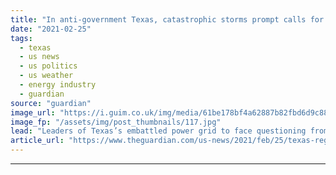 ```yaml
---
title: "In anti-government Texas, catastrophic storms prompt calls for regulation"
date: "2021-02-25"
tags: 
  - texas
  - us news
  - us politics
  - us weather
  - energy industry
  - guardian
source: "guardian"
image_url: "https://i.guim.co.uk/img/media/61be178bf4a62887b82fbd6d9c88ea6d8d0d428d/0_110_3500_2101/master/3500.jpg?width=460&quality=85&auto=format&fit=max&s=7f64bda894b017f230ecbdca776ec2d7"
image_fp: "/assets/img/post_thumbnails/117.jpg"
lead: "Leaders of Texas’s embattled power grid to face questioning from lawmakers after outages left millions without electricityAll the groceries spoiled and the water was out for days. Then Melissa Rogers, a believer in the Texas gospel that government sh..."
article_url: "https://www.theguardian.com/us-news/2021/feb/25/texas-regulation-power-grid-winter-storm-blackouts"
---
```


---
